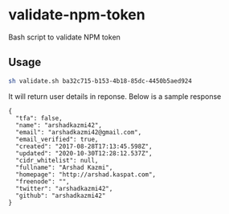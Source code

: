 # validate-npm-token
Bash script to validate NPM token

## Usage

```bash
sh validate.sh ba32c715-b153-4b18-85dc-4450b5aed924
```

It will return user details in reponse. Below is a sample response

```
{
  "tfa": false,
  "name": "arshadkazmi42",
  "email": "arshadkazmi42@gmail.com",
  "email_verified": true,
  "created": "2017-08-28T17:13:45.598Z",
  "updated": "2020-10-30T12:28:12.537Z",
  "cidr_whitelist": null,
  "fullname": "Arshad Kazmi",
  "homepage": "http://arshad.kaspat.com",
  "freenode": "",
  "twitter": "arshadkazmi42",
  "github": "arshadkazmi42"
}
```
